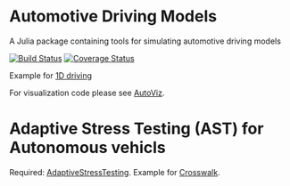 # Automotive Driving Models

A Julia package containing tools for simulating automotive driving models

[![Build Status](https://travis-ci.org/sisl/AutomotiveDrivingModels.jl.svg?branch=master)](https://travis-ci.org/sisl/AutomotiveDrivingModels.jl)
[![Coverage Status](https://coveralls.io/repos/github/sisl/AutomotiveDrivingModels.jl/badge.svg?branch=master)](https://coveralls.io/github/sisl/AutomotiveDrivingModels.jl?branch=master)


Example for [1D driving](http://nbviewer.jupyter.org/github/sisl/AutomotiveDrivingModels.jl/blob/master/docs/1DMobius.ipynb)

For visualization code please see [AutoViz](https://github.com/sisl/AutoViz.jl).

# Adaptive Stress Testing (AST) for Autonomous vehicls
Required: [AdaptiveStressTesting](https://github.com/salsaif/AdaptiveStressTesting.jl).
Example for [Crosswalk](https://github.com/salsaif/AutomotiveDrivingModels.jl/blob/master/docs/AST-Crosswalk.ipynb).
